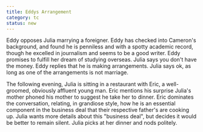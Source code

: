 ```yaml
---
title: Eddys Arrangement
category: tc
status: new
---
```


Eddy opposes Julia marrying a foreigner. Eddy has checked into Cameron's
background, and found he is penniless and with a spotty academic record,
though he excelled in journalism and seems to be a good writer. Eddy
promises to fulfill her dream of studying overseas. Julia says you don't
have the money. Eddy replies that he is making arrangements. Julia says
ok, as long as one of the arrangements is not marriage.

The following evening, Julia is sitting in a restaurant with Eric, a well-groomed, obviously
affluent young man. Eric mentions his surprise Julia's mother phoned his
mother to suggest he take her to dinner. Eric dominates the
conversation, relating, in grandiose style, how he is an essential
component in the business deal that their respective father's are
cooking up. Julia wants more details about this "business deal", but
decides it would be better to remain silent. Julia picks at her dinner
and nods politely.

 
